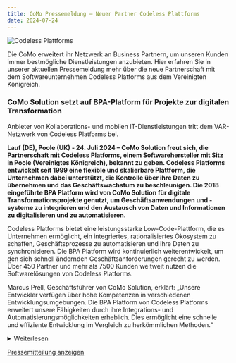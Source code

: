 ```yaml
---
title: CoMo Pressemeldung – Neuer Partner Codeless Plattforms
date: 2024-07-24
---
```


![Codeless Plattforms](/notes/2024-07-24.png)

Die CoMo erweitert ihr Netzwerk an Business Partnern, um unseren Kunden immer bestmögliche Dienstleistungen anzubieten. Hier erfahren Sie in unserer aktuellen Pressemeldung mehr über die neue Partnerschaft mit dem Softwareunternehmen Codeless Platforms aus dem Vereinigten Königreich.

### CoMo Solution setzt auf BPA-Platform für Projekte zur digitalen Transformation

Anbieter von Kollaborations- und mobilen IT-Dienstleistungen tritt dem VAR-Netzwerk von Codeless Platforms bei.

**Lauf (DE), Poole (UK) - 24. Juli 2024 – CoMo Solution freut sich, die Partnerschaft mit Codeless Platforms, einem Softwarehersteller mit Sitz in Poole (Vereinigtes Königreich), bekannt zu geben. Codeless Platforms entwickelt seit 1999 eine flexible und skalierbare Plattform, die Unternehmen dabei unterstützt, die Kontrolle über ihre Daten zu übernehmen und das Geschäftswachstum zu beschleunigen. Die 2018 eingeführte BPA Platform wird von CoMo Solution für digitale Transformationsprojekte genutzt, um Geschäftsanwendungen und -systeme zu integrieren und den Austausch von Daten und Informationen zu digitalisieren und zu automatisieren.**

Codeless Platforms bietet eine leistungsstarke Low-Code-Plattform, die es Unternehmen ermöglicht, ein integriertes, rationalisiertes Ökosystem zu schaffen, Geschäftsprozesse zu automatisieren und ihre Daten zu synchronisieren. Die BPA Platform wird kontinuierlich weiterentwickelt, um den sich schnell ändernden Geschäftsanforderungen gerecht zu werden. Über 450 Partner und mehr als 7500 Kunden weltweit nutzen die Softwarelösungen von Codeless Platforms.

Marcus Prell, Geschäftsführer von CoMo Solution, erklärt: „Unsere Entwickler verfügen über hohe Kompetenzen in verschiedenen Entwicklungsumgebungen. Die BPA Platform von Codeless Platforms erweitert unsere Fähigkeiten durch ihre Integrations- und Automatisierungsmöglichkeiten erheblich. Dies ermöglicht eine schnelle und effiziente Entwicklung im Vergleich zu herkömmlichen Methoden.“

<details>
<summary>Weiterlesen</summary>
In einem der ersten Kundenprojekte musste CoMo Solution diverse Softwarelösungen – darunter ein ERP- und CRM-System, Marketinganwendungen für Newsletter und Kampagnen sowie ein Ticketshop- und Merch-Shop-System – integrieren und automatisieren. Die BPA Platform erwies sich als geeignete Lösung und erfüllte alle Anforderungen. Marcus Prell berichtet von einem großen Mehrwert, insbesondere bei der Automatisierung und der Effizienzsteigerung in verschiedenen Abteilungen durch automatisierte Workflows.

CoMo Solution sieht in der Low-Code-Entwicklung eine wichtige Perspektive für die IT-Zukunft von Unternehmen, insbesondere angesichts knapper Budgets und steigender Arbeitsbelastung in IT-Abteilungen. Die zusätzlichen Features der BPA Platform, wie Integration und Automatisierung, bieten Unternehmen einen erheblichen Mehrwert. Laut Marcus Prell bietet Codeless Platforms vielfältige Möglichkeiten, bestehende Strukturen mit umfangreichen Funktionen auszustatten.

Das Entwicklerteam von CoMo Solution ist überzeugt, dass die BPA Platform bei Digitalisierungsprojekten eine bedeutende Rolle spielt, insbesondere wenn es darum geht, analoge Prozesse zu digitalisieren und neue digitale Workflows zu etablieren.

_Über CoMo Solution: Die CoMo Solution GmbH wurde 2010 in Lauf bei Nürnberg als IT-Dienstleister gegründet. Der Fokus liegt auf effizienter Zusammenarbeit, mobilem Arbeiten und maßgeschneiderten Lösungen für Unternehmen. Zusätzlich bietet CoMo Solution Absicherung von Endpunkten und Netzen sowie Managed IT Services. Erfahren Sie mehr unter: [www.como-solution.de](/)_

_Über Codeless Platforms: Codeless Platforms bietet eine leistungsstarke Low-Code-Plattform, die Unternehmen weltweit hilft, die Kontrolle über ihre Daten zu übernehmen und das Geschäftswachstum zu beschleunigen. Seit 1999 entwickelt Codeless Platforms flexible und skalierbare Lösungen, die Unternehmen auf zukünftige Geschäftsanforderungen vorbereiten. Erfahren Sie mehr unter: [www.codelessplatforms.com](https://www.codelessplatforms.com)_

</details>

[Pressemitteilung anzeigen](https://283459.seu2.cleverreach.com/m/15483897/607896-19f73d42b5e72e7a3b942dd032cd3c1e6a718fd047a49ed648b7ffb547e307f13fd78bf0e6c179d529a34a9e7edfb44b)
